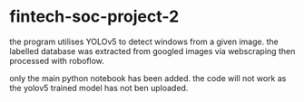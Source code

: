 # fintech-soc-project-2
the program utilises YOLOv5 to detect windows from a given image. the labelled database was extracted from googled images via webscraping then processed with roboflow.

only the main python notebook has been added. the code will not work as the yolov5 trained model has not ben uploaded. 
